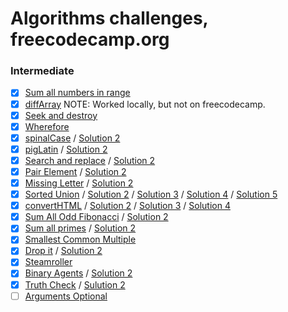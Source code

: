 # Algorithms challenges, freecodecamp.org

### Intermediate

- [x] [Sum all numbers in range](./src/sumAll.js)
- [x] [diffArray](./src/diffArray.js) NOTE: Worked locally, but not on freecodecamp.
- [x] [Seek and destroy](./src/seeknDestroy.js)
- [x] [Wherefore](./src/wherefore.js)
- [x] [spinalCase](./src/spinalCase.js) / [Solution 2](./src/spinalCase-2.js)
- [x] [pigLatin](./src/pigLatin.js) / [Solution 2](./src/pigLatin-2.js)
- [x] [Search and replace](./src/myReplace.js) / [Solution 2](./src/myReplace-2.js)
- [x] [Pair Element](./src/pairElement.js) / [Solution 2](./src/pairElement-2.js)
- [x] [Missing Letter](./src/fearNotLetter.js) / [Solution 2](./src/fearNotLetter-2.js)
- [x] [Sorted Union](./src/uniteUnique.js) / [Solution 2](./src/uniteUnique-2.js) /
      [Solution 3](./src/uniteUnique-3.js) / [Solution 4](./src/uniteUnique-4.js) / [Solution 5](./src/uniteUnique-5.js)
- [x] [convertHTML](./src/convertHTML.js) / [Solution 2](./src/convertHTML-2.js) /
      [Solution 3](./src/convertHTML-3.js) / [Solution 4](./src/convertHTML-4.js)
- [x] [Sum All Odd Fibonacci](./src/sumFibs.js) / [Solution 2](./src/sumFibs-2.js)
- [x] [Sum all primes](./src/sumPrimes.js) / [Solution 2](./src/sumPrimes-2.js)
- [x] [Smallest Common Multiple](./src/smallestCommons.js)
- [x] [Drop it](./src/dropElements.js) / [Solution 2](./src/dropElements-2.js)
- [x] [Steamroller](./src/steamroller.js)
- [x] [Binary Agents](./src/binaryAgent.js) / [Solution 2](./src/binaryAgent-2.js)
- [x] [Truth Check](./src/truthCheck.js) / [Sulution 2](./src/truthCheck-2.js)
- [ ] [Arguments Optional](./src/addTogether.js)
